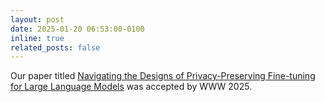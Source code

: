 ```yaml
---
layout: post
date: 2025-01-20 06:53:00-0100
inline: true
related_posts: false
---
```


Our paper titled [Navigating the Designs of Privacy-Preserving Fine-tuning for Large Language Models](https://arxiv.org/abs/2501.04323) was accepted by WWW 2025.
